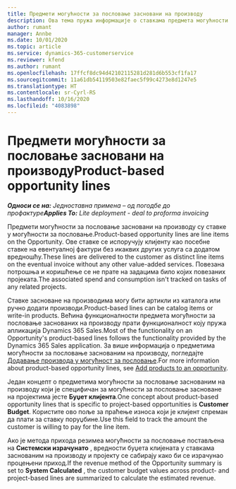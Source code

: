 ```yaml
---
title: Предмети могућности за пословање засновани на производу
description: Ова тема пружа информације о ставкама предмета могућности за пословање заснованим на производу у услузи Project Operations.
author: rumant
manager: Annbe
ms.date: 10/01/2020
ms.topic: article
ms.service: dynamics-365-customerservice
ms.reviewer: kfend
ms.author: rumant
ms.openlocfilehash: 17ffcf8dc94d42102115281d281d6b553cf1fa17
ms.sourcegitcommit: 11a61db54119503e82faec5f99c4273e8d1247e5
ms.translationtype: HT
ms.contentlocale: sr-Cyrl-RS
ms.lasthandoff: 10/16/2020
ms.locfileid: "4083898"
---
```

# <a name="product-based-opportunity-lines"></a><span data-ttu-id="9d2ab-103">Предмети могућности за пословање засновани на производу</span><span class="sxs-lookup"><span data-stu-id="9d2ab-103">Product-based opportunity lines</span></span>

<span data-ttu-id="9d2ab-104">_**Односи се на:** Једноставна примена – од погодбе до профактуре_</span><span class="sxs-lookup"><span data-stu-id="9d2ab-104">_**Applies To:** Lite deployment - deal to proforma invoicing_</span></span>

<span data-ttu-id="9d2ab-105">Предмети могућности за пословање засновани на производу су ставке у могућности за пословање.</span><span class="sxs-lookup"><span data-stu-id="9d2ab-105">Product-based opportunity lines are line items on the Opportunity.</span></span> <span data-ttu-id="9d2ab-106">Ове ставке се испоручују клијенту као посебне ставке на евентуалној фактури без икаквих других услуга са додатом вредношћу.</span><span class="sxs-lookup"><span data-stu-id="9d2ab-106">These lines are delivered to the customer as distinct line items on the eventual invoice without any other value-added services.</span></span> <span data-ttu-id="9d2ab-107">Повезана потрошња и коришћење се не прате на задацима било којих повезаних пројеката.</span><span class="sxs-lookup"><span data-stu-id="9d2ab-107">The associated spend and consumption isn't tracked on tasks of any related projects.</span></span>

<span data-ttu-id="9d2ab-108">Ставке засноване на производима могу бити артикли из каталога или ручно додати производи.</span><span class="sxs-lookup"><span data-stu-id="9d2ab-108">Product-based lines can be catalog items or write-in products.</span></span> <span data-ttu-id="9d2ab-109">Већина функционалности предмета могућности за пословање заснованих на производу прати функционалност коју пружа апликација Dynamics 365 Sales.</span><span class="sxs-lookup"><span data-stu-id="9d2ab-109">Most of the functionality on an Opportunity's product-based lines follows the functionality provided by the Dynamics 365 Sales application.</span></span> <span data-ttu-id="9d2ab-110">За више информација о предметима могућности за пословање заснованим на производу, погледајте [Додавање производа у могућност за пословање](https://docs.microsoft.com/dynamics365/sales-enterprise/add-products-opportunity).</span><span class="sxs-lookup"><span data-stu-id="9d2ab-110">For more information about product-based opportunity lines, see [Add products to an opportunity](https://docs.microsoft.com/dynamics365/sales-enterprise/add-products-opportunity).</span></span>

<span data-ttu-id="9d2ab-111">Један концепт о предметима могућности за пословање заснованим на производу који је специфичан за могућности за пословање засноване на пројектима јесте **Буџет клијента**.</span><span class="sxs-lookup"><span data-stu-id="9d2ab-111">One concept about product-based opportunity lines that is specific to project-based opportunities is **Customer Budget**.</span></span> <span data-ttu-id="9d2ab-112">Користите ово поље за праћење износа који је клијент спреман да плати за ставку поруџбине.</span><span class="sxs-lookup"><span data-stu-id="9d2ab-112">Use this field to track the amount the customer is willing to pay for the line item.</span></span>

<span data-ttu-id="9d2ab-113">Ако је метода прихода резимеа могућности за пословање постављена на **Системски израчунато** , вредности буџета клијената у ставкама заснованим на производу и пројекту се сабирају како би се израчунао процењени приход.</span><span class="sxs-lookup"><span data-stu-id="9d2ab-113">If the revenue method of the Opportunity summary is set to **System Calculated** , the customer budget values across product- and project-based lines are summarized to calculate the estimated revenue.</span></span>
